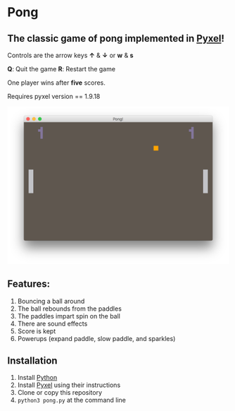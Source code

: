 # Pong #
## The classic game of pong implemented in [Pyxel](https://github.com/kitao/pyxel)! ##

Controls are the arrow keys **↑** & **↓** or **w** & **s**

**Q**: Quit the game
**R**: Restart the game

One player wins after **five** scores.

Requires pyxel version == 1.9.18

![Screenshot!](https://github.com/timbledum/pong/blob/master/pong_screenshot.png)

## Features: ##

1. Bouncing a ball around
2. The ball rebounds from the paddles
3. The paddles impart spin on the ball
4. There are sound effects
5. Score is kept
6. Powerups (expand paddle, slow paddle, and sparkles)

## Installation ##

1. Install [Python](https://www.python.org)
2. Install [Pyxel](https://github.com/kitao/pyxel) using their instructions
3. Clone or copy this repository
4. `python3 pong.py` at the command line
